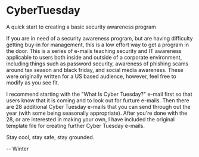 # CyberTuesday
A quick start to creating a basic security awareness program

If you are in need of a security awareness program, but are having difficulty getting buy-in for management, this is a low effort way to get a program in the door.  This is a series of e-mails teaching security and IT awareness applicable to users both inside and outside of a corporate environment, including things such as password security, awareness of phishing scams around tax season and black friday, and social media awareness.  These were originally written for a US based audience, however, feel free to modify as you see fit.

I recommend starting with the "What Is Cyber Tuesday?" e-mail first so that users know that it is coming and to look out for furture e-mails.  Then there are 28 additional Cyber Tuesday e-mails that you can send through out the year (with some being seasonally appropriate).  After you're done with the 28, or are interested in making your own, I have included the original template file for creating further Cyber Tuesday e-mails.

Stay cool, stay safe, stay grounded.

-- Winter
